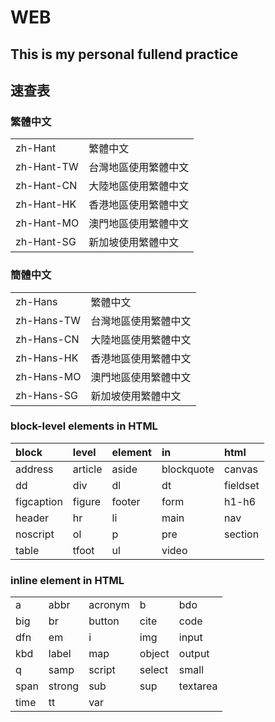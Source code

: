 # WEB 
## This is my personal fullend practice

## 速查表

### 繁體中文
|||
|:--|:--|
|zh-Hant|繁體中文|
|zh-Hant-TW|台灣地區使用繁體中文|
|zh-Hant-CN|大陸地區使用繁體中文|
|zh-Hant-HK|香港地區使用繁體中文|
|zh-Hant-MO|澳門地區使用繁體中文|
|zh-Hant-SG|新加坡使用繁體中文|

### 簡體中文
|||
|:--|:--|
|zh-Hans|繁體中文|
|zh-Hans-TW|台灣地區使用繁體中文|
|zh-Hans-CN|大陸地區使用繁體中文|
|zh-Hans-HK|香港地區使用繁體中文|
|zh-Hans-MO|澳門地區使用繁體中文|
|zh-Hans-SG|新加坡使用繁體中文|


### block-level elements in HTML
|block|level|element|in|html|
|:--|:--|:--|:--|:--|
|address|article|aside|blockquote|canvas|
|dd|div|dl|dt|fieldset|
|figcaption|figure|footer|form|h1-h6|
|header|hr|li|main|nav|
|noscript|ol|p|pre|section|
|table|tfoot|ul|video||

### inline element in HTML
||||||
|:--|:--|:--|:--|:--|
|a|abbr|acronym|b|bdo|
|big|br|button|cite|code|
|dfn|em|i|img|input|
|kbd|label|map|object|output|
|q|samp|script|select|small|
|span|strong|sub|sup|textarea|
|time|tt|var|||